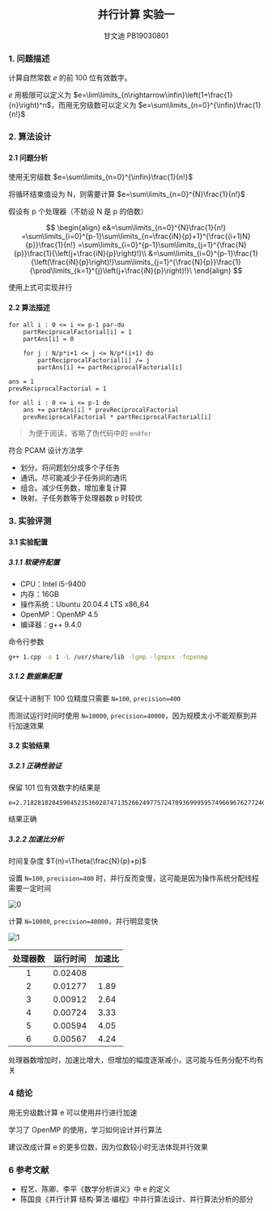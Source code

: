 ## <center>并行计算	实验一</center>

<center>甘文迪	PB19030801</center>

### 1. 问题描述

计算自然常数 $e$ 的前 100 位有效数字。

$e$ 用极限可以定义为 $e=\lim\limits_{n\rightarrow\infin}\left(1+\frac{1}{n}\right)^n$，而用无穷级数可以定义为 $e=\sum\limits_{n=0}^{\infin}\frac{1}{n!}$



### 2. 算法设计

#### 2.1 问题分析

使用无穷级数 $e=\sum\limits_{n=0}^{\infin}\frac{1}{n!}$

将循环结束值设为 N，则需要计算 $e=\sum\limits_{n=0}^{N}\frac{1}{n!}$

假设有 p 个处理器（不妨设 N 是 p 的倍数）

$$
\begin{align}
e&=\sum\limits_{n=0}^{N}\frac{1}{n!}
=\sum\limits_{i=0}^{p-1}\sum\limits_{n=\frac{iN}{p}+1}^{\frac{(i+1)N}{p}}\frac{1}{n!}
=\sum\limits_{i=0}^{p-1}\sum\limits_{j=1}^{\frac{N}{p}}\frac{1}{\left(j+\frac{iN}{p}\right)!}\\
&=\sum\limits_{i=0}^{p-1}\frac{1}{\left(\frac{iN}{p}\right)!}\sum\limits_{j=1}^{\frac{N}{p}}\frac{1}{\prod\limits_{k=1}^{j}\left(j+\frac{iN}{p}\right)!}\
\end{align}
$$

使用上式可实现并行



#### 2.2 算法描述

```
for all i : 0 <= i <= p-1 par-do
    partReciprocalFactorial[i] = 1
    partAns[i] = 0

    for j : N/p*i+1 <= j <= N/p*(i+1) do
        partReciprocalFactorial[i] /= j
        partAns[i] += partReciprocalFactorial[i]

ans = 1
prevReciprocalFactorial = 1

for all i : 0 <= i <= p-1 do
    ans += partAns[i] * prevReciprocalFactorial
    prevReciprocalFactorial * partReciprocalFactorial[i]
```

> 为便于阅读，省略了伪代码中的 `endfor`

符合 PCAM 设计方法学

+ 划分。将问题划分成多个子任务
+ 通讯。尽可能减少子任务间的通讯
+ 组合。减少任务数，增加重复计算
+ 映射。子任务数等于处理器数 p 时较优



### 3. 实验评测

#### 3.1 实验配置

##### 3.1.1 软硬件配置

+ CPU：Intel i5-9400
+ 内存：16GB
+ 操作系统：Ubuntu 20.04.4 LTS x86_64
+ OpenMP：OpenMP 4.5
+ 编译器：g++ 9.4.0

命令行参数

```bash
g++ 1.cpp -o 1 -L /usr/share/lib -lgmp -lgmpxx -fopenmp
```

##### 3.1.2 数据集配置

保证十进制下 100 位精度只需要 `N=100`, `precision=400`

而测试运行时间时使用 `N=10000`, `precision=40000`，因为规模太小不能观察到并行加速效果



#### 3.2 实验结果

##### 3.2.1 正确性验证

保留 101 位有效数字的结果是

```
e=2.7182818284590452353602874713526624977572470936999595749669676277240766303535475945713821785251664274
```

结果正确

##### 3.2.2 加速比分析

时间复杂度 $T(n)=\Theta(\frac{N}{p}+p)$

设置 `N=100`, `precision=400` 时，并行反而变慢，这可能是因为操作系统分配线程需要一定时间

![0](/home/gwd/文档/大三下/并行计算/实验/1/image/0.png)



计算  `N=10000`, `precision=40000`，并行明显变快

![1](/home/gwd/文档/大三下/并行计算/实验/1/image/1.png)

| 处理器数 | 运行时间 | 加速比 |
| :------: | :------: | :----: |
|    1     | 0.02408  |        |
|    2     | 0.01277  |  1.89  |
|    3     | 0.00912  |  2.64  |
|    4     | 0.00724  |  3.33  |
|    5     | 0.00594  |  4.05  |
|    6     | 0.00567  |  4.24  |

处理器数增加时，加速比增大，但增加的幅度逐渐减小，这可能与任务分配不均有关

<!--3.2.3 可扩放性分析
3.2.4 工作量效率分析
3.2.5 消融实验
3.2.6 性能建模-->

### 4 结论

用无穷级数计算 e 可以使用并行进行加速

学习了 OpenMP 的使用，学习如何设计并行算法

建议改成计算 e 的更多位数，因为位数较小时无法体现并行效果

<!--5 致谢-->

### 6 参考文献

+ 程艺、陈卿、李平《数学分析讲义》中 e 的定义
+ 陈国良《并行计算 结构·算法·编程》中并行算法设计、并行算法分析的部分

